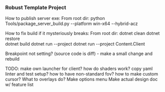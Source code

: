 ### Robust Template Project

How to publish server exe:
From root dir: 
    python Tools/package_server_build.py --platform win-x64 --hybrid-acz

How to fix build if it mysteriously breaks:
From root dir: 
    dotnet clean
    dotnet restore      
    dotnet build
    dotnet run --project
    dotnet run --project Content.Client

Breakpoint not setting? (source code is diff) - make a small change and rebuild

TODO:
    make own launcher for client?
    how do shaders work?
    copy yaml linter and test setup?
    how to have non-standard fov?
    how to make custom cursor?
    What to overlays do?
    Make options menu
    Make actual design doc w/ feature list
